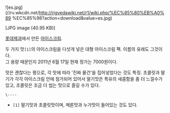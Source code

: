 ![es.jpg](//rv.wkcdn.net/http://rigvedawiki.net/r1/wiki.php/%EC%85%80%EB%A0%89
%EC%85%98?action=download&value=es.jpg)

[JPG image (40.95 KB)]

  
[롯데제과](%EB%A1%AF%EB%8D%B0%EC%A0%9C%EA%B3%BC.md)에서 만든
[아이스크림](%EC%95%84%EC%9D%B4%EC%8A%A4%ED%81%AC%EB%A6%BC.md).

두 가지 맛`[1]`의 아이스크림을 다섯개 넣은 대형 아이스크림 팩. 이름의 유래도 그것이다.  
그 용량 때문인지 2011년 6월 17일 현재 정가는 7000원이다.

맛은 괜찮다는 평으로, 각 맛에 따라 '진짜 물건'을 집어넣었다는 것도 특징. 초콜릿과 딸기가 각각 아이스크림 안에 첨가되어 있어서 딸기맛은
특유의 새콤함을 좀 더 느낄수가 있고, 초콜릿은 조금 더 씹는 맛으로 즐길 수가 있다.

`\----`

  * `[1]` 딸기맛과 초콜릿맛이며, 메론맛과 누가맛이 들어있는 것도 있다.

